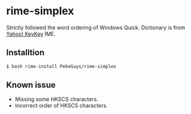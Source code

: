 # rime-simplex

Strictly followed the word ordering of Windows Quick. Dictionary is from [Yahoo! KeyKey](https://github.com/YahooArchive/KeyKey) IME.

## Installtion

```bash
$ bash rime-install PokeGuys/rime-simplex
```

## Known issue

- Missing some HKSCS characters.
- Incorrect order of HKSCS characters.
